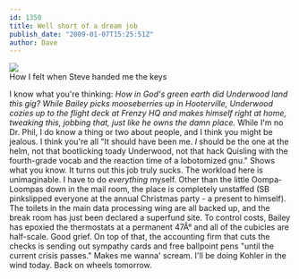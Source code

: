 ```yaml
---
id: 1350
title: Well short of a dream job
publish_date: "2009-01-07T15:25:51Z"
author: Dave
---
```

![](http://www.flagstafffrenzy.org/wp-content/uploads/2009/01/psycho.jpg)  
How I felt when Steve handed me the keys

I know what you're thinking: _How in God's green earth did Underwood land this gig? While Bailey picks mooseberries up in Hooterville, Underwood cozies up to the flight deck at Frenzy HQ and makes himself right at home, tweaking this, jobbing that, just like he owns the damn place._ While I'm no Dr. Phil, I do know a thing or two about people, and I think you might be jealous. I think you're all "It should have been me. _I_ should be the one at the helm, not that bootlicking toady Underwood, not that hack Quisling with the fourth-grade vocab and the reaction time of a lobotomized gnu." Shows what you know. It turns out this job truly sucks. The workload here is unimaginable. I have to do _everything_ myself. Other than the little Oompa-Loompas down in the mail room, the place is completely unstaffed (SB pinkslipped everyone at the annual Christmas party - a present to himself). The toilets in the main data processing wing are all backed up, and the break room has just been declared a superfund site. To control costs, Bailey has epoxied the thermostats at a permanent 47Â° and all of the cubicles are half-scale. Good grief. On top of that, the accounting firm that cuts the checks is sending out sympathy cards and free ballpoint pens "until the current crisis passes." Makes me wanna' scream. I'll be doing Kohler in the wind today. Back on wheels tomorrow.
